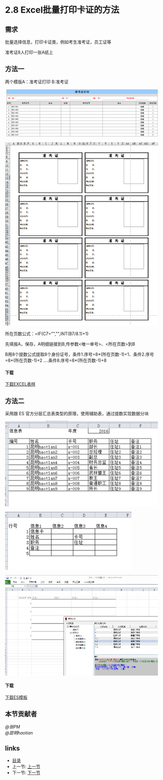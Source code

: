 # 2.8 Excel批量打印卡证的方法
## 需求
批量选择信息，打印卡证类，例如考生准考证，员工证等

准考证8人打印一张A纸上

## 方法一
两个模版A：准考证打印  B:准考证

![](images/2.8.1.png)

![](images/2.8.2.png)

所在页数公式：=IF(C7="","",INT(B7/8.1)+1)

先填报A，保存，A明细链接到B,传参数<唯一单号>、<所在页数>到B

B用8个提数公式提取8个身份证号，条件1.序号=8*(所在页数-1)+1、条件2.序号=8*(所在页数-1)+2 ….条件8.序号=8*(所在页数-1)+8

#### 下载
[下载EXCEL表样](src/2.8.xls)

## 方法二
采用跟 ES 官方分层汇总表类型的原理，使用辅助表，通过提数实现数据分块

![](images/2.8.3.png)

![](images/2.8.4.png)

![](images/2.8.5.png)

#### 下载
[下载ES模板](files/2.8.3.rar)

## 本节贡献者
*@张PM*  
*@昆明haotian*  

## links
  * [目录](<preface.md>)
  * 上一节: [上一节](<02.7.md>)
  * 下一节: [下一节](<03.0.md>)
